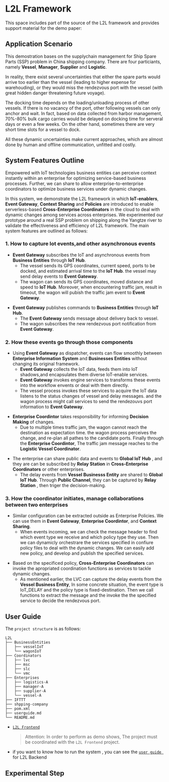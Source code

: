 # L2L Framework

This space includes part of the source of the L2L framework and provides support material for the demo paper:


## Application Scenario
This demostration bases on the supplychain management for Ship Spare Parts (SSP) problem in China shipping company. 
There are four particiants, namely <strong>Vessel</strong>, <strong>Manager</strong>, <strong>Supplier</strong> and <strong>Logistic</strong>. 

In reality, there exist several uncertainties that either the spare parts would arrive too earlier than the vessel
 (leading to higher expense for warehouding), or they would miss the rendezvous port with the vessel 
 (with great hidden danger threatening future voyage).

The docking time depends on the loading/unloading process of other vessels. If there is no vacancy of the port, 
other following vessels can only anchor and wait. In fact, based on data collected from harbor management, 70%-80% 
bulk cargo carries would be delayed on docking time for serveral days or even a few weeks. On the other hand, sometimes 
there are very short time slots for a vessel to dock. 

All these dynamic uncertainties make current approaches, which are almost done by human and offline communication, 
unfitted and costly.

## System Features Outline
Empowered with IoT technologies business entities can perceive context instantly within an enterprise for optimizing 
service-based business processes. Further, we can share to allow enterprise-to-enterprise coordinators to optimize business 
services under dynamic changes. 

In this system, we demonstrate the L2L framework in which <strong>IoT-enablers</strong>, <strong>Event Gateway</strong>, 
<strong>Context Sharing</strong> and <strong>Policies</strong> are introduced to enable  serverless-based <strong>Cross-Enterprise 
Coordinators</strong> in the cloud to deal with dynamic changes among services across enterprises.
We experimented our prototype around a real SSP problem on shipping along the Yangtze river to validate the effectiveness and
efficiency of L2L framework. The main system features are outlined as follows:
### 1. How to capture Iot events,and other asynchronous events
<ul>
   <li>
     <strong>Event Gateway</strong> subscribes the IoT and asynchronous events from <strong>Business Entities</strong>
      through <strong>IoT Hub</strong>.
  <ul>
        <li>The vessel sends its GPS coordinates, current speed, ports to be docked, and estimated arrival time to the
         <strong>IoT Hub</strong>. the vessel may send delay events to <strong> Event Gateway</strong>.
        </li>            
        <li>The wagon can sends its GPS coordinates, moved distance and speed to <strong>IoT Hub</strong>. Moreover,
         when encountering traffic jam, result in timeout, the wagon will pubish the traffic jam event to <strong>Event
          Gateway</strong>.
        </li>
   </ul> 
</ul>
<ul>
      <li>
        <strong>Event Gateway</strong> publishes commands to <strong>Business Entities</strong> through <strong>IoT Hub</strong>.
      <ul>
        <li>
          The <strong>Event Gateway </strong>sends message about delivery back to vessel. 
        </li>
        <li>
          The wagon subscribes the new rendezvous port notification from <strong>Event Gateway</strong>.
        </li>
      </ul>
 </ul>     
   
### 2. How these events go through those components
<ul>
  <li> Using <strong>Event Gateway</strong> as dispatcher, events can flow smoothly between <strong>Enterprise Information System</strong> and
   <strong>Businesses Entities</strong> without changing its original framework.
   <ul>
        <li> <strong>Event Gateway</strong> collects the IoT data, feeds them into IoT shadows,and encapsulates them diverse IoT-enable services.</li>
        <li> <strong>Event Gateway</strong> invokes engine services to transforms these events into the workflow envents or  deal with them directly.</li>
        <li>The vessel process invokes these services to acquire the IoT data listens to the status changes of vessel and delay messages. and
         the wagon process might call services to send the rendezouvs port information to <strong>Event Gateway</strong>.</li>
    </ul>
</ul>
<ul>
  <li><strong>Enterprise Coordintor</strong> takes responsibility for informing <strong>Decision Making</strong> of changes. 
  <ul>
  <li> Due to multiple times traffic jam, the wagon cannot reach the destination as expectation time. the wagon process perceives the
   change, and re-plan all pathes to the candidate ports. Finally through the <strong>Enterprise Coordintor</strong>, The traffic
   jam message reaches to the <strong> Logistic Vessel Coordinator</strong>.</li>
</ul>
</ul>
<ul>
   <li>The enterprise can share public data and events to <strong>Global IoT Hub</strong> , and they are can be subscribed by <strong>Relay 
   Station</strong> in <strong>Cross-Enterprise Coordinators</strong> or other enterprises.
   <ul>
   <li>The delay events from <strong>Vessel Businesss Entity</strong> are shared to <strong>Global IoT Hub</strong>.
    Through <strong>Public Channel</strong>, they can be captured by <strong>Relay Station</strong> , then triger the decision-making.</li>
   </ul>
</ul>

### 3. How the coordinator initiates, manage collaborations between two enterprises 
<ul>
 <li>
     Similar configuration can be extracted outside as Enterprise Policies. We can use them in <strong>Event Gateway</strong>,
      <strong>Enterprise Coordintor</strong>, and <strong>Context Sharing</strong>. 
 <ul>
       <li>When events incoming, we can check the message header to find which event type we receive and which policy type they use. Then we can dynamicly orchestrare
        the services specified in confiure policy files to deal with the dynamic changes. We can easily add new policy, and develop and publish the specified services.
       </li>
  </ul>
</ul>
<ul>
     <li>Based on the specificed policy, <strong>Cross-Enterprise Coordinators</strong> can invoke the apropriated coordination functions as services
      to tackle dynamic changes.
 <ul>
       <li>As mentioned earlier, the LVC can capture the delay events from the <strong>Vessel Business Entity</strong>, In some concrete situation, the event
        type is IoT_DELAY and the policy type is  fixed-destination. Then we call functions to extract the message and the invoke the the specified service to
         decide the rendezvous port.  
       </li>
  </ul>
</ul>

## User Guide
The `project structure` is as follows:
```console
L2L
├── BusinessEntities
│   ├── vesselIoT
│   └── wagonIoT
├── Coordinators
│   ├── lvc
│   ├── msc
│   ├── slc
│   └── vmc
├── Enterprises
│   ├── logistics-A
│   ├── manager-A
│   ├── supplier-A
│   └── vessel-A
├── IFTTT
├── shpping-company
├── pom.xml
├── userguide.md
└── README.md
```
-   [`L2L Frontend`](https://github.com/i-qiqi/L2L/tree/lambda)
    > Attention: In order to perform as demo shows, The project must be coordinated with the `L2L Frontend` project.
- if you want to know how to run the system , you can see the [`user guide `](userguide.md) for L2L Backend

## Experimental Step
